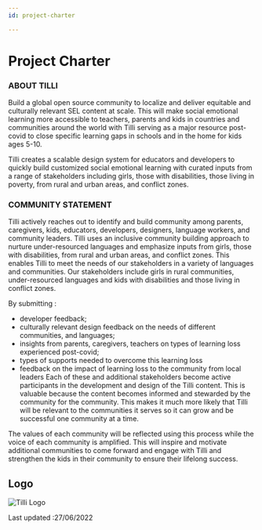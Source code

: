 ```yaml
---
id: project-charter

---
```


# Project Charter

### ABOUT TILLI

Build a global open source community to localize and deliver equitable and culturally relevant SEL content at scale. This will make social emotional learning more accessible to teachers, parents and kids in countries and communities around the world with Tilli serving as a major resource post-covid to close specific learning gaps in schools and in the home for kids ages 5-10.

Tilli creates a scalable design system for educators and developers to quickly build customized social emotional learning with curated inputs from a range of stakeholders including girls, those with disabilities, those living in poverty, from rural and urban areas, and conflict zones.


### COMMUNITY STATEMENT 

Tilli actively reaches out to identify and build community among parents, caregivers, kids, educators, developers, designers, language workers, and community leaders. Tilli uses an inclusive community building approach to nurture under-resourced languages and emphasize inputs from girls, those with disabilities, from rural and urban areas, and conflict zones. This enables Tilli to meet the needs of our stakeholders in a variety of languages and communities. Our stakeholders include girls in rural communities, under-resourced languages and kids with disabilities and those living in conflict zones.

By submitting :
- developer feedback;
- culturally relevant design feedback on the needs of different communities, and languages;
- insights from parents, caregivers, teachers on types of learning loss experienced post-covid;
- types of supports needed to overcome this learning loss
- feedback on the impact of learning loss to the community from local leaders
Each of these and additional stakeholders become active participants in the development and design of the Tilli content. This is valuable because the content becomes informed and stewarded by the community for the community. This makes it much more likely that Tilli will be relevant to the communities it serves so it can grow and be successful one community at a time.

The values of each community will be reflected using this process while the voice of each community is amplified. This will inspire and motivate additional communities to come forward and engage with Tilli and strengthen the kids in their community to ensure their lifelong success.

## Logo

![Tilli Logo](https://static.wixstatic.com/media/782f69_49cf61157d87420a89f4d8cd13a93bf7~mv2.png)




Last updated :27/06/2022
